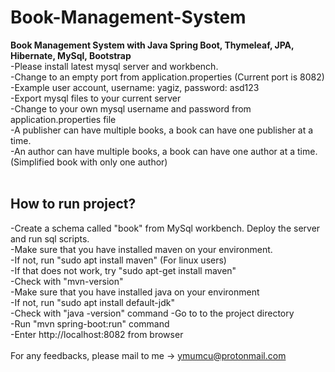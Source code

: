# Book-Management-System
**Book Management System with Java Spring Boot, Thymeleaf, JPA, Hibernate, MySql, Bootstrap <br />**
-Please install latest mysql server and workbench. <br />
-Change to an empty port from application.properties (Current port is 8082) <br />
-Example user account, username: yagiz, password: asd123 <br />
-Export mysql files to your current server <br />
-Change to your own mysql username and password from application.properties file <br />
-A publisher can have multiple books, a book can have one publisher at a time. <br />
-An author can have multiple books, a book can have one author at a time. (Simplified book with only one author)<br /><br/>
## How to run project?<br/>
-Create a schema called "book" from MySql workbench. Deploy the server and run sql scripts.<br/>
-Make sure that you have installed maven on your environment. <br/>
-If not, run "sudo apt install maven" (For linux users) <br/>
-If that does not work, try "sudo apt-get install maven" <br/>
-Check with "mvn-version" <br/>
-Make sure that you have installed java on your environment <br/>
-If not, run "sudo apt install default-jdk"<br/>
-Check with "java -version" command
-Go to to the project directory <br/>
-Run "mvn spring-boot:run" command <br/>
-Enter http://localhost:8082 from browser <br/> <br/>
For any feedbacks, please mail to me -> ymumcu@protonmail.com 



